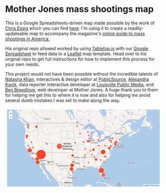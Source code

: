 Mother Jones mass shootings map
===========

This is a Google Spreadsheets-driven map made possible by the work of [Chris Essig](https://github.com/csessig86) which you can find [here](https://github.com/csessig86/tabletop_to_leaflet). I'm using it to create a readily-updateable map to accompany the magazine's [online guide to mass shootings in America.](https://www.motherjones.com/politics/2012/07/mass-shootings-map/) 

His original repo allowed worked by using [Tabletop.js](http://builtbybalance.com/Tabletop/) with our [Google Spreadsheet](https://docs.google.com/spreadsheets/d/1BLs1cBe7RE62p2TFnLRwcHZ06viDJaRQhAcKrIKG6qI/edit#gid=0) to feed data to a [Leaflet](http://leafletjs.com/) map template. Head over to his original repo to get full instructions for how to implement this process for your own needs.

This project would not have been possible without the incredible talents of [Natasha Khan](https://twitter.com/khantasha), interactives & design editor at [PublicSource](https://www.publicsource.org/), [Alexandra Kanik](https://twitter.com/act_rational), data reporter interactive developer at [Louisville Public Media](http://louisvillepublicmedia.org/?_ga=2.248360135.1966944784.1525815272-1600937786.1525815272), and [Ben Breedlove](https://twitter.com/bdbreedlove), web developer at Mother Jones. A huge thank you to them for helping me get this to where it is now and also for helping me avoid several dumb mistakes I was set to make along the way.

![alt text](screenshots/map_screenshot.png "screenshot of mojo mass shootings map")

